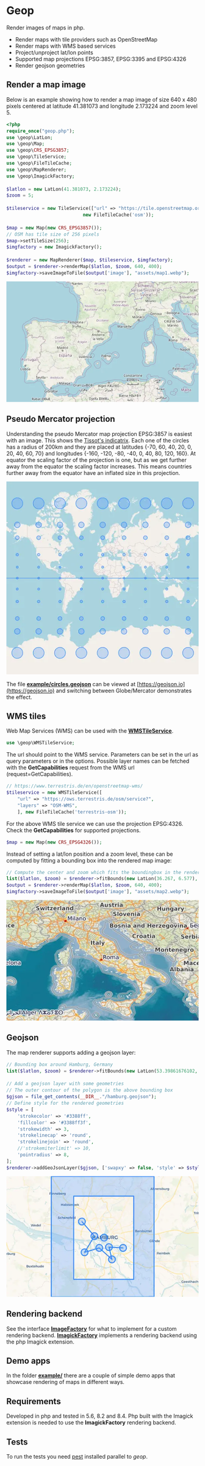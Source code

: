 # Geop 

Render images of maps in php.

* Render maps with tile providers such as OpenStreetMap
* Render maps with WMS based services
* Project/unproject lat/lon points
* Supported map projections EPSG:3857, EPSG:3395 and EPSG:4326 
* Render geojson geometries


## Render a map image

Below is an example showing how to render a map image of size 640 x 480 pixels centered
at latitude 41.381073 and longitude 2.173224 and zoom level 5.

```php
<?php
require_once("geop.php");
use \geop\LatLon;
use \geop\Map;
use \geop\CRS_EPSG3857;
use \geop\TileService;
use \geop\FileTileCache;
use \geop\MapRenderer;
use \geop\ImagickFactory;

$latlon = new LatLon(41.381073, 2.173224);
$zoom = 5;

$tileservice = new TileService(["url" => "https://tile.openstreetmap.org/{z}/{x}/{y}.png"], 
                            new FileTileCache('osm'));

$map = new Map(new CRS_EPSG3857());
// OSM has tile size of 256 pixels
$map->setTileSize(256);
$imgfactory = new ImagickFactory();

$renderer = new MapRenderer($map, $tileservice, $imgfactory);
$output = $renderer->renderMap($latlon, $zoom, 640, 400);
$imgfactory->saveImageToFile($output['image'], "assets/map1.webp");
```

![Map](assets/map1.webp)


## Pseudo Mercator projection

Understanding the pseudo Mercator map projection EPSG:3857 is easiest with an image. This shows the [Tissot's indicatrix](https://en.wikipedia.org/wiki/Tissot%27s_indicatrix). Each one of the circles has a radius of 200km
and they are placed at latitudes {-70, 60, 40, 20, 0, 20, 40, 60, 70} and longitudes 
{-160, -120, -80, -40, 0, 40, 80, 120, 160}. At equator the scaling factor of the projection is one, but as we get further away from the equator the scaling factor increases. This means countries further away from the equator have an inflated size in this projection.

![Map](assets/map4.webp)

The file **[example/circles.geojson](example/circles.geojson)** can be viewed at [https://geojson.io](https://geojson.io) and switching between Globe/Mercator demonstrates the effect.



## WMS tiles

Web Map Services (WMS) can be used with the **[WMSTileService](src/tileservice.php)**. 

```php
use \geop\WMSTileService;
```

The url should point to the WMS service. Parameters can be set in the url as query parameters or in the options. Possible layer names can be fetched with the **GetCapabilities** request from the WMS url (request=GetCapabilities).

```php
// https://www.terrestris.de/en/openstreetmap-wms/
$tileservice = new WMSTileService([
    "url" => "https://ows.terrestris.de/osm/service?",
    "layers" => "OSM-WMS",
    ], new FileTileCache('terrestris-osm'));
```

For the above WMS tile service we can use the projection EPSG:4326. Check the **GetCapabilities** for supported projections.

```php
$map = new Map(new CRS_EPSG4326());
```

Instead of setting a lat/lon position and a zoom level, these can be computed by fitting a bounding box into the rendered map image:

```php
// Compute the center and zoom which fits the boundingbox in the render size
list($latlon, $zoom) = $renderer->fitBounds(new LatLon(36.267, 6.577), new LatLon(47.374, 18.654), 640, 400);
$output = $renderer->renderMap($latlon, $zoom, 640, 400);
$imgfactory->saveImageToFile($output['image'], "assets/map2.webp");
```

![Map](assets/map2.webp)

## Geojson

The map renderer supports adding a geojson layer:

```php
// Bounding box around Hamburg, Germany
list($latlon, $zoom) = $renderer->fitBounds(new LatLon(53.39861676102, 9.77002), new LatLon(53.705006628648, 10.211535), 640, 400);

// Add a geojson layer with some geometries
// The outer contour of the polygon is the above bounding box 
$gjson = file_get_contents(__DIR__."/hamburg.geojson");
// Define style for the rendered geometries
$style = [
    'strokecolor' => '#3388ff',
    'fillcolor' => '#3388ff3f',
    'strokewidth' => 3,
    'strokelinecap' => 'round',
    'strokelinejoin' => 'round',
    //'strokemiterlimit' => 10,
    'pointradius' => 8,
];
$renderer->addGeoJsonLayer($gjson, ['swapxy' => false, 'style' => $style]);
```

![Map](assets/map3.webp)


## Rendering backend
See the interface **[ImageFactory](src/imagefactory.php)** for what to implement for a custom
rendering backend. **[ImagickFactory](src/imagefactory.php)** implements a rendering backend using the php Imagick extension.


## Demo apps
In the folder **[example/](example/)** there are a couple of simple demo apps that showcase rendering of maps in different ways.

## Requirements
Developed in php and tested in 5.6, 8.2 and 8.4. Php built with the Imagick extension is needed to use the
**ImagickFactory** rendering backend. 


## Tests
To run the tests you need [pest](https://github.com/deltadecay/pest) installed parallel to *geop*.
